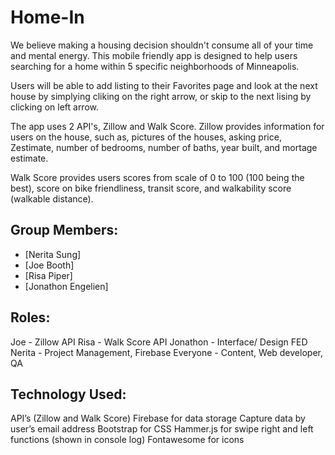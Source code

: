
# Home-In

We believe making a housing decision shouldn't consume all of your time and mental energy. This mobile friendly app is designed to help users searching for a home within 5 specific neighborhoods of Minneapolis.

Users will be able to add listing to their Favorites page and look at the next house by simplying cliking on the right arrow, or skip to the next lising by clicking on left arrow.

The app uses 2 API's, Zillow and Walk Score. Zillow provides information for users on the house, such as, pictures of the houses, asking price, Zestimate, number of bedrooms, number of baths, year built, and mortage estimate.

Walk Score provides users scores from scale of 0 to 100 (100 being the best), score on bike friendliness, transit score, and walkability score (walkable distance).

## Group Members: 
+ [Nerita Sung] 
+ [Joe Booth]
+ [Risa Piper]
+ [Jonathon Engelien] 


## Roles: 
Joe - Zillow API
Risa - Walk Score API
Jonathon - Interface/ Design FED
Nerita - Project Management, Firebase
Everyone - Content, Web developer, QA

## Technology Used:
API’s (Zillow and Walk Score)
Firebase for data storage
Capture data by user’s email address
Bootstrap for CSS
Hammer.js for swipe right and left functions (shown in console log)
Fontawesome for icons

